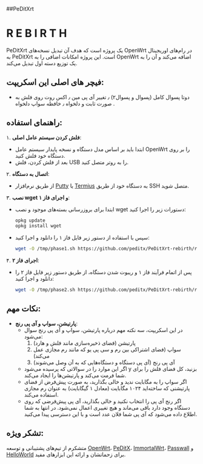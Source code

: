 ##PeDitXrt                                           
#                                                R  E  B  I  R  T  H

PeDitXrt یک پروژه است که هدف آن تبدیل نسخه‌های OpenWrt در رام‌های اوریجینال به PeDitXrt است. این پروژه امکانات اضافی را به OpenWrt اضافه می‌کند و آن را به یک توزیع دسته اول تبدیل می‌کند.

## **فیچر های اصلی این اسکریپت**:
  - دوتا پسوال کامل (پسوال و پسوال۲) ٫ تغییر آی پی مین ٫ اکس روت روی فلش به صورت ثابت و دلخواه ٫ خافظه سواپ دلخواه . 

## راهنمای استفاده:

۱. **فلش کردن سیستم عامل اصلی**:
   - ابتدا باید بر اساس مدل دستگاه و نسخه پایدار سیستم عامل OpenWrt را بر روی دستگاه خود فلش کنید.
   - بعد از فلش کردن، فلش USB را به روتر متصل کنید.

۲. **اتصال به دستگاه**:
   - از طریق نرم‌افزار [Putty](https://www.putty.org/) یا [Termius](https://termius.com/) به دستگاه خود از طریق SSH متصل شوید.

۳. **نصب wget و اجرای فاز ۱**:
   - ابتدا برای بروزرسانی بسته‌های موجود و نصب wget دستورات زیر را اجرا کنید:
     ```bash
     opkg update
     opkg install wget
     ```
   - سپس با استفاده از دستور زیر فایل فاز ۱ را دانلود و اجرا کنید:
     ```bash
     wget -O /tmp/phase1.sh https://github.com/peditx/PeDitXrt-rebirth/raw/main/phase1.sh && sh /tmp/phase1.sh
     ```

۴. **اجرای فاز ۲**:
   - پس از اتمام فرآیند فاز ۱ و ریبوت شدن دستگاه، از طریق دستور زیر فایل فاز ۲ را دانلود و اجرا کنید:
     ```bash
     wget -O /tmp/phase2.sh https://github.com/peditx/PeDitXrt-rebirth/raw/main/phase2.sh && sh /tmp/phase2.sh
     ```

## نکات مهم:

- **پارتیشن، سواپ و آی پی رنج**:
  - در این اسکریپت، سه نکته مهم درباره پارتیشن، سواپ و آی پی رنج سوال می‌شود:
    1. پارتیشن (فضای ذخیره‌سازی مانند فلش و هارد)
    2. سواپ (فضای اشتراکی بین رم و سی پی یو که مانند رم مجازی عمل می‌کند)
    3. آی پی رنج (آی پی دستگاه و دستگاه‌هایی که به آن وصل می‌شوند)
  - اگر این موارد را در سوالاتی که پرسیده می‌شود y بزنید، کل فضای فلش را برای شما فرمت می‌کند و پارتیشن‌ها را ایجاد می‌کند.
  - اگر سواپ را به مگابایت ندید و خالی بگذارید، به صورت پیش‌فرض از فضای پارتیشنی که ساخته‌اید ۱۰۲۴ مگابایت (معادل ۱ گیگابایت) به عنوان رم مجازی استفاده می‌کند.
  - اگر رنج آی پی را انتخاب نکنید و خالی بگذارید، آی پی پیش‌فرضی که روی دستگاه وجود دارد باقی می‌ماند و هیچ تغییری اعمال نمی‌شود. در انتها به شما اطلاع داده می‌شود که آی پی شما فلان عدد است و با این دسترسی پیدا می‌کنید.


## تشکر ویژه:
متشکرم از تیم‌های پشتیبانی و توسعه [OpenWrt](https://openwrt.org/)، [PeDitX](https://github.com/peditx)، [ImmortalWrt](https://github.com/immortalwrt)، [Passwall](https://github.com/xiaorouji/openwrt-passwall) و [HelloWorld](https://github.com/jerrykuku/luci-app-vssr) برای زحماتشان و ارائه این ابزارهای مفید.

